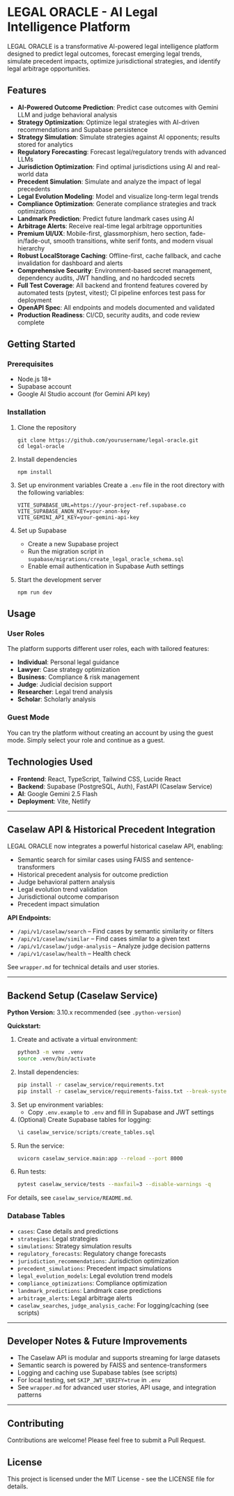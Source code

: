 # LEGAL ORACLE - AI Legal Intelligence Platform

LEGAL ORACLE is a transformative AI-powered legal intelligence platform designed to predict legal outcomes, forecast emerging legal trends, simulate precedent impacts, optimize jurisdictional strategies, and identify legal arbitrage opportunities.

## Features

- **AI-Powered Outcome Prediction**: Predict case outcomes with Gemini LLM and judge behavioral analysis
- **Strategy Optimization**: Optimize legal strategies with AI-driven recommendations and Supabase persistence
- **Strategy Simulation**: Simulate strategies against AI opponents; results stored for analytics
- **Regulatory Forecasting**: Forecast legal/regulatory trends with advanced LLMs
- **Jurisdiction Optimization**: Find optimal jurisdictions using AI and real-world data
- **Precedent Simulation**: Simulate and analyze the impact of legal precedents
- **Legal Evolution Modeling**: Model and visualize long-term legal trends
- **Compliance Optimization**: Generate compliance strategies and track optimizations
- **Landmark Prediction**: Predict future landmark cases using AI
- **Arbitrage Alerts**: Receive real-time legal arbitrage opportunities
- **Premium UI/UX**: Mobile-first, glassmorphism, hero section, fade-in/fade-out, smooth transitions, white serif fonts, and modern visual hierarchy
- **Robust LocalStorage Caching**: Offline-first, cache fallback, and cache invalidation for dashboard and alerts
- **Comprehensive Security**: Environment-based secret management, dependency audits, JWT handling, and no hardcoded secrets
- **Full Test Coverage**: All backend and frontend features covered by automated tests (pytest, vitest); CI pipeline enforces test pass for deployment
- **OpenAPI Spec**: All endpoints and models documented and validated
- **Production Readiness**: CI/CD, security audits, and code review complete

## Getting Started

### Prerequisites

- Node.js 18+
- Supabase account
- Google AI Studio account (for Gemini API key)

### Installation

1. Clone the repository
   ```
   git clone https://github.com/yourusername/legal-oracle.git
   cd legal-oracle
   ```

2. Install dependencies
   ```
   npm install
   ```

3. Set up environment variables
   Create a `.env` file in the root directory with the following variables:
   ```
   VITE_SUPABASE_URL=https://your-project-ref.supabase.co
   VITE_SUPABASE_ANON_KEY=your-anon-key
   VITE_GEMINI_API_KEY=your-gemini-api-key
   ```

4. Set up Supabase
   - Create a new Supabase project
   - Run the migration script in `supabase/migrations/create_legal_oracle_schema.sql`
   - Enable email authentication in Supabase Auth settings

5. Start the development server
   ```
   npm run dev
   ```

## Usage

### User Roles

The platform supports different user roles, each with tailored features:

- **Individual**: Personal legal guidance
- **Lawyer**: Case strategy optimization
- **Business**: Compliance & risk management
- **Judge**: Judicial decision support
- **Researcher**: Legal trend analysis
- **Scholar**: Scholarly analysis

### Guest Mode

You can try the platform without creating an account by using the guest mode. Simply select your role and continue as a guest.

## Technologies Used

- **Frontend**: React, TypeScript, Tailwind CSS, Lucide React
- **Backend**: Supabase (PostgreSQL, Auth), FastAPI (Caselaw Service)
- **AI**: Google Gemini 2.5 Flash
- **Deployment**: Vite, Netlify

---

## Caselaw API & Historical Precedent Integration

LEGAL ORACLE now integrates a powerful historical caselaw API, enabling:
- Semantic search for similar cases using FAISS and sentence-transformers
- Historical precedent analysis for outcome prediction
- Judge behavioral pattern analysis
- Legal evolution trend validation
- Jurisdictional outcome comparison
- Precedent impact simulation

**API Endpoints:**
- `/api/v1/caselaw/search` – Find cases by semantic similarity or filters
- `/api/v1/caselaw/similar` – Find cases similar to a given text
- `/api/v1/caselaw/judge-analysis` – Analyze judge decision patterns
- `/api/v1/caselaw/health` – Health check

See `wrapper.md` for technical details and user stories.

---

## Backend Setup (Caselaw Service)

**Python Version:** 3.10.x recommended (see `.python-version`)

**Quickstart:**
1. Create and activate a virtual environment:
   ```bash
   python3 -m venv .venv
   source .venv/bin/activate
   ```
2. Install dependencies:
   ```bash
   pip install -r caselaw_service/requirements.txt
   pip install -r caselaw_service/requirements-faiss.txt --break-system-packages
   ```
3. Set up environment variables:
   - Copy `.env.example` to `.env` and fill in Supabase and JWT settings
4. (Optional) Create Supabase tables for logging:
   ```sql
   \i caselaw_service/scripts/create_tables.sql
   ```
5. Run the service:
   ```bash
   uvicorn caselaw_service.main:app --reload --port 8000
   ```
6. Run tests:
   ```bash
   pytest caselaw_service/tests --maxfail=3 --disable-warnings -q
   ```

For details, see `caselaw_service/README.md`.

### Database Tables
- `cases`: Case details and predictions
- `strategies`: Legal strategies
- `simulations`: Strategy simulation results
- `regulatory_forecasts`: Regulatory change forecasts
- `jurisdiction_recommendations`: Jurisdiction optimization
- `precedent_simulations`: Precedent impact simulations
- `legal_evolution_models`: Legal evolution trend models
- `compliance_optimizations`: Compliance optimization
- `landmark_predictions`: Landmark case predictions
- `arbitrage_alerts`: Legal arbitrage alerts
- `caselaw_searches`, `judge_analysis_cache`: For logging/caching (see scripts)

---

## Developer Notes & Future Improvements
- The Caselaw API is modular and supports streaming for large datasets
- Semantic search is powered by FAISS and sentence-transformers
- Logging and caching use Supabase tables (see scripts)
- For local testing, set `SKIP_JWT_VERIFY=true` in `.env`
- See `wrapper.md` for advanced user stories, API usage, and integration patterns

---

## Contributing

Contributions are welcome! Please feel free to submit a Pull Request.

## License

This project is licensed under the MIT License - see the LICENSE file for details.